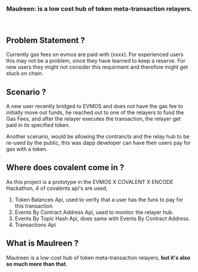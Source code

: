 <div align="center">
  <br />
  <br />
  <br />
  <h3>Maulreen: is a low cost hub of token meta-transaction relayers.</h3>
  <br />
</div>

## Problem Statement ?

Currently gas fees on evmos are paid with (xxxx). For experienced users this may not be a problem, since they have learned to keep a reserve. For new users they  might not consider this requirment and therefore might get stuck on chain.

## Scenario ?

A new user recently bridged to EVMOS and does not have the gas fee to initially move out funds, he reached out to one of the relayers to fund the Gas Fees, and after the relayer executes the transaction, the relayer get paid in its specified token.

Another scenario, would be allowing the contrancts and the relay hub to be re-used by the public, this was dapp developer can have their users pay for gas with a token.

## Where does covalent come in ?
As this project is a prototype in the EVMOS X COVALENT X ENCODE Hackathon, 4 of covalents api's are used,

1. Token Balances Api, used to verify that a user has the funs to pay for this transaction
2. Events By Contract Address Api, used to monitor the relayer hub.
3. Events By Topic Hash Api, does same with Events By Contract Address.
4. Transactions Api

## What is Maulreen ?
 
 Maulreen is a low-cost hub of token meta-transaction relayers, **but it's also so much more than that**.
